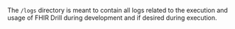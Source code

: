 The `/logs` directory is meant to contain all logs related to the execution and usage of FHIR Drill during development and if desired during execution.
